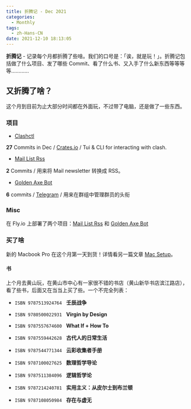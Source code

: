 ```yaml
---
title: 折腾记 - Dec 2021
categories:
  - Monthly
tags:
  - zh-Hans-CN
date: 2021-12-10 18:13:05
---
```


**折腾记** - 记录每个月都折腾了些啥。我们的口号是：「诶，就是玩！」。折腾记包括做了什么项目、发了哪些 Commit、看了什么书、又入手了什么新东西等等等等…………

<!-- more -->

## 又折腾了啥？

这个月到目前为止大部分时间都在外面玩，不过带了电脑，还是做了一些东西。

### 项目

- [Clashctl](https://github.com/George-Miao/clashctl "github")

**27** Commits in Dec / [Crates.io](https://crates.io/crates/clashctl "crates.io") / Tui & CLI for interacting with clash.

- [Mail List Rss](https://github.com/George-Miao/mail-list-rss "github")

**2** Commits / 用来将 Mail newsletter 转换成 RSS。

- [Golden Axe Bot](https://github.com/suisei-cn/golden-axe-rs "github")

**6** commits / [Telegram](https://t.me/golden_axe_bot "Telegram link") / 用来在群组中管理群员的头衔

### Misc

在 Fly.io 上部署了两个项目：[Mail List Rss](#Mail-List-Rss) 和 [Golden Axe Bot](#Golden-Axe-Bot)

### 买了啥

新的 Macbook Pro 在这个月第一天到货！详情看另一篇文章 [Mac Setup](../Mac-setup/)。

#### 书

上个月去黄山玩，在黄山市中心有一家很不错的书店（黄山新华书店滨江路店），看了些书，后面又在当当上买了些。一个不完全列表：

- `ISBN 9787513924764` &nbsp; **壬辰战争**

- `ISBN 9780500022931` &nbsp; **Virgin by Design**

- `ISBN 9787557674600` &nbsp; **What If + How To**

- `ISBN 9787559442628` &nbsp; **古代人的日常生活**

- `ISBN 9787544771344` &nbsp; **云彩收集者手册**

- `ISBN 9787100027625` &nbsp; **数理哲学导论**

- `ISBN 9787511384096` &nbsp; **逻辑哲学论**

- `ISBN 9787214240781` &nbsp; **实用主义：从皮尔士到布兰顿**

- `ISBN 9787108050984` &nbsp; **存在与虚无**